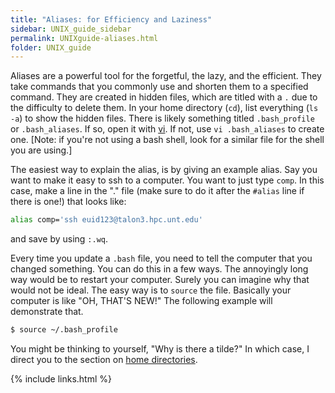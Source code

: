 ```yaml
---
title: "Aliases: for Efficiency and Laziness"
sidebar: UNIX_guide_sidebar
permalink: UNIXguide-aliases.html
folder: UNIX_guide
---
```


<link rel="stylesheet" href="css/theme-blue.css">

Aliases are a powerful tool for the forgetful, the lazy, and the efficient.
They take commands that you commonly use and shorten them to a specified
command.
They are created in hidden files, which are titled with a `.` due to the
difficulty to delete them. In your home directory (`cd`), list everything
(`ls -a`) to show the hidden files.
There is likely something titled `.bash_profile` or `.bash_aliases`.
If so, open it with [vi](UNIXguide-vi.html).
If not, use `vi .bash_aliases` to create one.
[Note: if you're not using a bash shell, look for a similar file for the shell
you are using.]

The easiest way to explain the alias, is by giving an example alias.
Say you want to make it easy to ssh to a computer.
You want to just type `comp`.
In this case, make a line in the "." file (make sure to do it after the
    `#alias` line if there is one!) that looks like:
```bash
alias comp='ssh euid123@talon3.hpc.unt.edu'
```
and save by using `:.wq`.

Every time you update a `.bash` file, you need to tell the computer that you
changed something.
You can do this in a few ways.
The annoyingly long way would be to restart your computer.
Surely you can imagine why that would not be ideal.
The easy way is to `source` the file.
Basically your computer is like "OH, THAT'S NEW!"
The following example will demonstrate that.
```bash
$ source ~/.bash_profile
```
You might be thinking to yourself, "Why is there a tilde?" In which case,
I direct you to the section on
[home directories](UNIXguide-UNIX-systems.html#home).

{% include links.html %}
